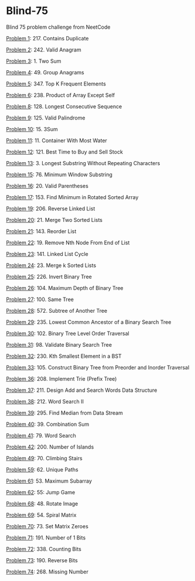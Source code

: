 # Blind-75
Blind 75 problem challenge from NeetCode

[Problem 1](p01.py): 217. Contains Duplicate

[Problem 2](p02.py): 242. Valid Anagram

[Problem 3](p03.py): 1. Two Sum

[Problem 4](p04.py): 49. Group Anagrams

[Problem 5](p05.py): 347. Top K Frequent Elements

[Problem 6](p06.py): 238. Product of Array Except Self

[Problem 8](p08.py): 128. Longest Consecutive Sequence

[Problem 9](p09.py): 125. Valid Palindrome

[Problem 10](p10.py): 15. 3Sum

[Problem 11](p11.py): 11. Container With Most Water

[Problem 12](p12.py): 121. Best Time to Buy and Sell Stock

[Problem 13](p13.py): 3. Longest Substring Without Repeating Characters

[Problem 15](p15.py): 76. Minimum Window Substring

[Problem 16](p16.py): 20. Valid Parentheses

[Problem 17](p17.py): 153. Find Minimum in Rotated Sorted Array

[Problem 19](p19.py): 206. Reverse Linked List

[Problem 20](p20.py): 21. Merge Two Sorted Lists

[Problem 21](p21.py): 143. Reorder List

[Problem 22](p22.py): 19. Remove Nth Node From End of List

[Problem 23](p23.py): 141. Linked List Cycle

[Problem 24](p24.py): 23. Merge k Sorted Lists

[Problem 25](p25.py): 226. Invert Binary Tree

[Problem 26](p26.py): 104. Maximum Depth of Binary Tree

[Problem 27](p27.py): 100. Same Tree

[Problem 28](p28.py): 572. Subtree of Another Tree

[Problem 29](p29.py): 235. Lowest Common Ancestor of a Binary Search Tree

[Problem 30](p30.py): 102. Binary Tree Level Order Traversal

[Problem 31](p31.py): 98. Validate Binary Search Tree

[Problem 32](p32.py): 230. Kth Smallest Element in a BST

[Problem 33](p33.py): 105. Construct Binary Tree from Preorder and Inorder Traversal

[Problem 36](p36.py): 208. Implement Trie (Prefix Tree)

[Problem 37](p37.py): 211. Design Add and Search Words Data Structure

[Problem 38](p38.py): 212. Word Search II

[Problem 39](p39.py): 295. Find Median from Data Stream

[Problem 40](p40.py): 39. Combination Sum

[Problem 41](p41.py): 79. Word Search

[Problem 42](p42.py): 200. Number of Islands

[Problem 49](p49.py): 70. Climbing Stairs

[Problem 59](p59.py): 62. Unique Paths

[Problem 61](p61.py): 53. Maximum Subarray

[Problem 62](p62.py): 55: Jump Game

[Problem 68](p68.py): 48. Rotate Image

[Problem 69](p69.py): 54. Spiral Matrix

[Problem 70](p70.py): 73. Set Matrix Zeroes

[Problem 71](p71.py): 191. Number of 1 Bits

[Problem 72](p72.py): 338. Counting Bits

[Problem 73](p73.py): 190. Reverse Bits

[Problem 74](p74.py): 268. Missing Number